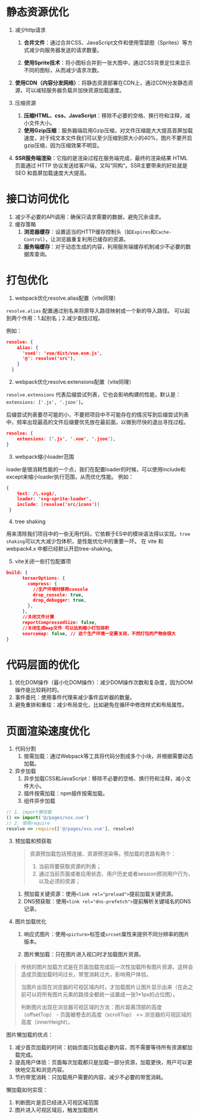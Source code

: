 # 静态资源优化

1. 减少http请求

   1. **合并文件**：通过合并CSS、JavaScript文件和使用雪碧图（Sprites）等方式减少向服务器发送的请求数量。

   2. **使用Sprite技术**：将小图标合并到一张大图中，通过CSS背景定位来显示不同的图标，从而减少请求次数。

2. **使用CDN（内容分发网络）**：将静态资源部署在CDN上，通过CDN分发静态资源，可以减轻服务器负载并加快资源加载速度。

3. 压缩资源
   1. **压缩HTML、css、JavaScript**：移除不必要的空格、换行符和注释，减小文件大小。
   2. **使用Gzip压缩**：服务器端启用Gzip压缩，对文件压缩能大大提高首屏加载速度，对于纯文本文件我们可以至少压缩到原大小的40%，图片不要开启gzip压缩，因为压缩效果不明显。
4. **SSR服务端渲染**：它指的是渲染过程在服务端完成，最终的渲染结果 HTML 页面通过 HTTP 协议发送给客户端，又叫“同构“。SSR主要带来的好处就是 SEO 和首屏加载速度大大提高。

# 接口访问优化

1. 减少不必要的API调用：确保只请求需要的数据，避免冗余请求。
2. 缓存策略
   1. **浏览器缓存**：设置适当的HTTP缓存控制头（如`Expires`和`Cache-Control`），让浏览器重复利用已缓存的资源。
   2. **服务端缓存**：对于动态生成的内容，利用服务端缓存机制减少不必要的数据库查询。

# 打包优化

1. webpack优化resolve.alias配置（vite同理）

`resolve.alias` 配置通过别名来将原导入路径映射成一个新的导入路径。 可以起到两个作用：1.起别名；2.减少查找过程。

例如：

```json
resolve: {
    alias: {
      'vue$': 'vue/dist/vue.esm.js',
      '@': resolve('src'),
    }
  }
```

2. webpack优化resolve.extensions配置（vite同理）

`resolve.extensions` 代表后缀尝试列表，它也会影响构建的性能，默认是：`extensions: ['.js', '.json']`。

后缀尝试列表要尽可能的小，不要把项目中不可能存在的情况写到后缀尝试列表中，频率出现最高的文件后缀要优先放在最前面，以做到尽快的退出寻找过程。

```json
resolve: {
    extensions: ['.js', '.vue', '.json'],
}
```

3. webpack缩小loader范围

loader是很消耗性能的一个点，我们在配置loader的时候，可以使用include和except来缩小loader执行范围，从而优化性能。 例如：

```json
{
    test: /\.svg$/,
    loader: 'svg-sprite-loader',
    include: [resolve('src/icons')]
 }
```

4. tree shaking

用来清除我们项目中的一些无用代码，它依赖于ES中的模块语法得以实现。`tree shaking`可以大大减少包体积，是性能优化中的重要一环。 在 vite 和 webpack4.x 中都已经默认开启tree-shaking。

5. vite关闭一些打包配置项

```json
build: { 
      terserOptions: {
        compress: {
          //生产环境时移除console
          drop_console: true,
          drop_debugger: true,
        },
      },
      //关闭文件计算
      reportCompressedSize: false,
      //关闭生成map文件 可以达到缩小打包体积
      sourcemap: false, // 这个生产环境一定要关闭，不然打包的产物会很大
}
```

# 代码层面的优化

1. 优化DOM操作（最小化DOM操作）：减少DOM操作次数和复杂度，因为DOM操作是比较耗时的。
2. 事件委托：使用事件代理来减少事件监听器的数量。
3. 避免重排和重绘：减少布局变化，比如避免在循环中修改样式和布局属性。

# 页面渲染速度优化

1. 代码分割
   1. 按需加载：通过Webpack等工具将代码分割成多个小块，并根据需要动态加载。
2. 异步加载
   1. 异步加载CSS和JavaScript：移除不必要的空格、换行符和注释，减小文件大小。
   2. 插件按需加载：npm插件按需加载。
   3. 组件异步加载

```javascript
// 1. import懒加载
() => import('@/pages/xxx.vue')
// 2. 使用require
resolve => require(['@/pages/xxx.vue'], resolve)
```

3. 预加载和预获取

   > 资源预加载包括预连接、资源预渲染等。预加载的思路有两个：
   >
   > 1. 当前将要获取资源的列表；
   > 2. 通过当前页面或者应用状态、用户历史或者session预测用户行为，以及必须的资源；

   1. 预加载关键资源：使用`<link rel="preload">`提前加载关键资源。
   2. DNS预获取：使用`<link rel="dns-prefetch">`提前解析关键域名的DNS记录。



4. 图片加载优化

   1. 响应式图片：使用`<picture>`标签或`srcset`属性来提供不同分辨率的图片版本。

   2. 图片懒加载：只在图片进入视口时才加载图片资源。

> 传统的图片加载方式是在页面加载完成后一次性加载所有图片资源，这样会造成页面加载时间过长，带宽消耗过大，影响用户体验。
>
> 当图片出现在浏览器的可视区域内时，才加载图片让图片显示出来（在此之前可以将所有图片元素的路径全都统一设置成一张1*1px的占位图）。
>
> 判断图片出现在浏览器可视区域的方法：图片距离顶部的高度（offsetTop） - 页面被卷去的高度（scrollTop） <= 浏览器的可视区域的高度（innerHeight）。



图片懒加载的优点：

1. 减少首页加载的时间：初始页面只加载必要内容，而不需要等待所有资源都加载完成。
2. 提高用户体验：页面每次加载都只是加载一部分资源，加载更快，用户可以更快地交互和浏览内容。
3. 节约带宽消耗：只加载用户需要的内容，减少不必要的带宽消耗。



懒加载如何实现：

1. 判断图片是否已经进入可视区域范围
2. 图片进入可视区域后，触发加载图片

